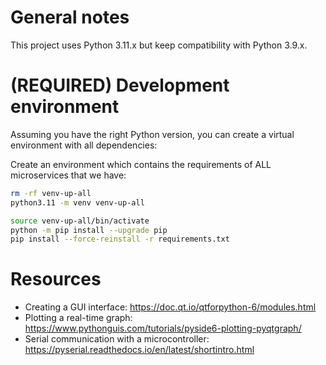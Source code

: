 # General notes

This project uses Python 3.11.x but keep compatibility with Python 3.9.x.

# (REQUIRED) Development environment

Assuming you have the right Python version, you can create a virtual environment with all dependencies:

Create an environment which contains the requirements of ALL microservices that we have:
```sh
rm -rf venv-up-all
python3.11 -m venv venv-up-all

source venv-up-all/bin/activate
python -m pip install --upgrade pip
pip install --force-reinstall -r requirements.txt
```

# Resources

- Creating a GUI interface: https://doc.qt.io/qtforpython-6/modules.html
- Plotting a real-time graph: https://www.pythonguis.com/tutorials/pyside6-plotting-pyqtgraph/
- Serial communication with a microcontroller: https://pyserial.readthedocs.io/en/latest/shortintro.html